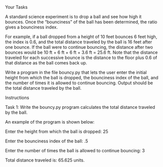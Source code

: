 Your Tasks

A standard science experiment is to drop a ball and see how high it bounces. Once the “bounciness” of the ball has been determined, the ratio gives a bounciness index.

For example, if a ball dropped from a height of 10 feet bounces 6 feet high, the index is 0.6, and the total distance traveled by the ball is 16 feet after one bounce. If the ball were to continue bouncing, the distance after two bounces would be 10 ft + 6 ft + 6 ft + 3.6 ft = 25.6 ft. Note that the distance traveled for each successive bounce is the distance to the floor plus 0.6 of that distance as the ball comes back up.

Write a program in the file bouncy.py that lets the user enter the initial height from which the ball is dropped, the bounciness index of the ball, and the number of times it is allowed to continue bouncing. Output should be the total distance traveled by the ball.

Instructions

Task 1: Write the bouncy.py program calculates the total distance traveled by the ball.

An example of the program is shown below:

Enter the height from which the ball is dropped: 25

Enter the bounciness index of the ball: .5

Enter the number of times the ball is allowed to continue bouncing: 3

Total distance traveled is: 65.625 units.
